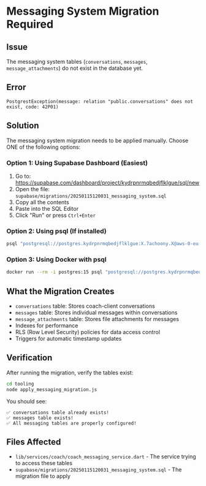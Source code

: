 # Messaging System Migration Required

## Issue
The messaging system tables (`conversations`, `messages`, `message_attachments`) do not exist in the database yet.

## Error
```
PostgrestException(message: relation "public.conversations" does not exist, code: 42P01)
```

## Solution
The messaging system migration needs to be applied manually. Choose ONE of the following options:

### Option 1: Using Supabase Dashboard (Easiest)
1. Go to: https://supabase.com/dashboard/project/kydrpnrmqbedjflklgue/sql/new
2. Open the file: `supabase/migrations/20250115120031_messaging_system.sql`
3. Copy all the contents
4. Paste into the SQL Editor
5. Click "Run" or press `Ctrl+Enter`

### Option 2: Using psql (If installed)
```bash
psql "postgresql://postgres.kydrpnrmqbedjflklgue:X.7achoony.X@aws-0-eu-central-1.pooler.supabase.com:5432/postgres" -f supabase/migrations/20250115120031_messaging_system.sql
```

### Option 3: Using Docker with psql
```bash
docker run --rm -i postgres:15 psql "postgresql://postgres.kydrpnrmqbedjflklgue:X.7achoony.X@aws-0-eu-central-1.pooler.supabase.com:5432/postgres" < supabase/migrations/20250115120031_messaging_system.sql
```

## What the Migration Creates
- `conversations` table: Stores coach-client conversations
- `messages` table: Stores individual messages within conversations
- `message_attachments` table: Stores file attachments for messages
- Indexes for performance
- RLS (Row Level Security) policies for data access control
- Triggers for automatic timestamp updates

## Verification
After running the migration, verify the tables exist:
```bash
cd tooling
node apply_messaging_migration.js
```

You should see:
```
✅ conversations table already exists!
✅ messages table exists!
✅ All messaging tables are properly configured!
```

## Files Affected
- `lib/services/coach/coach_messaging_service.dart` - The service trying to access these tables
- `supabase/migrations/20250115120031_messaging_system.sql` - The migration file to apply
